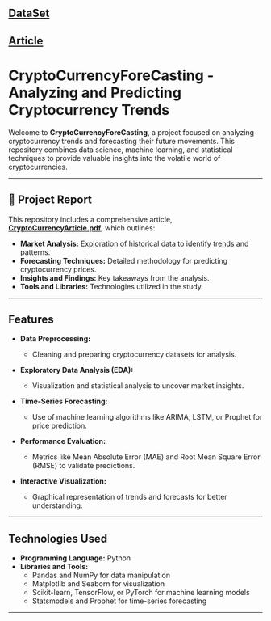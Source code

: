[DataSet](https://www.kaggle.com/datasets/maharshipandya/-cryptocurrency-historical-prices-dataset)
---
[Article](https://www.sciencedirect.com/science/article/pii/S1057521923005719?ref=pdf_download&fr=RR-2&rr=84273dd248ce02aa)
---

# CryptoCurrencyForeCasting - Analyzing and Predicting Cryptocurrency Trends  

Welcome to **CryptoCurrencyForeCasting**, a project focused on analyzing cryptocurrency trends and forecasting their future movements. This repository combines data science, machine learning, and statistical techniques to provide valuable insights into the volatile world of cryptocurrencies.  

---

## 📄 Project Report  

This repository includes a comprehensive article, **[CryptoCurrencyArticle.pdf](https://github.com/Burhan0664/CryptoCurrencyForeCasting/blob/main/CryptoCurrencyArticle.pdf)**, which outlines:  
- **Market Analysis:** Exploration of historical data to identify trends and patterns.  
- **Forecasting Techniques:** Detailed methodology for predicting cryptocurrency prices.  
- **Insights and Findings:** Key takeaways from the analysis.  
- **Tools and Libraries:** Technologies utilized in the study.  

---

## Features  

- **Data Preprocessing:**  
  - Cleaning and preparing cryptocurrency datasets for analysis.  

- **Exploratory Data Analysis (EDA):**  
  - Visualization and statistical analysis to uncover market insights.  

- **Time-Series Forecasting:**  
  - Use of machine learning algorithms like ARIMA, LSTM, or Prophet for price prediction.  

- **Performance Evaluation:**  
  - Metrics like Mean Absolute Error (MAE) and Root Mean Square Error (RMSE) to validate predictions.  

- **Interactive Visualization:**  
  - Graphical representation of trends and forecasts for better understanding.  

---

## Technologies Used  

- **Programming Language:** Python  
- **Libraries and Tools:**  
  - Pandas and NumPy for data manipulation  
  - Matplotlib and Seaborn for visualization  
  - Scikit-learn, TensorFlow, or PyTorch for machine learning models  
  - Statsmodels and Prophet for time-series forecasting  

---


